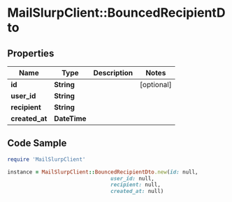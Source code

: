 # MailSlurpClient::BouncedRecipientDto

## Properties

Name | Type | Description | Notes
------------ | ------------- | ------------- | -------------
**id** | **String** |  | [optional] 
**user_id** | **String** |  | 
**recipient** | **String** |  | 
**created_at** | **DateTime** |  | 

## Code Sample

```ruby
require 'MailSlurpClient'

instance = MailSlurpClient::BouncedRecipientDto.new(id: null,
                                 user_id: null,
                                 recipient: null,
                                 created_at: null)
```


